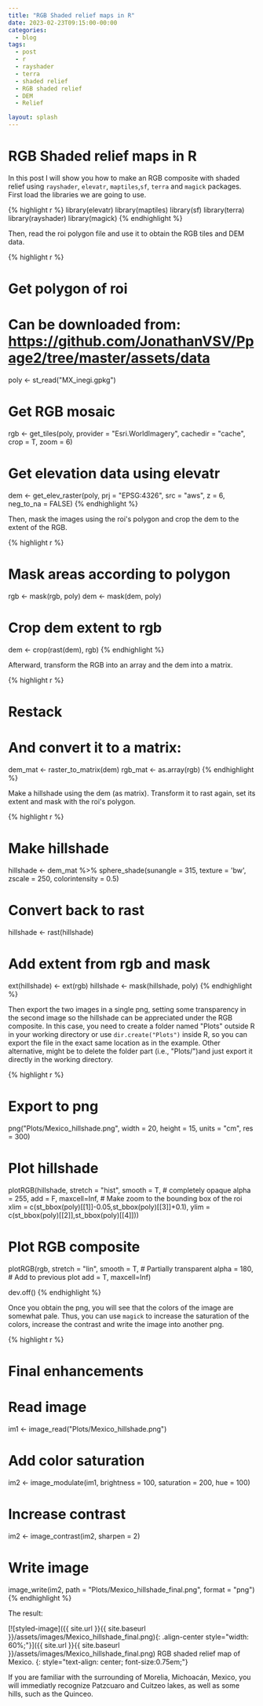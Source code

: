 ```yaml
---
title: "RGB Shaded relief maps in R"
date: 2023-02-23T09:15:00-00:00
categories:
  - blog
tags:
  - post
  - r
  - rayshader
  - terra
  - shaded relief
  - RGB shaded relief
  - DEM
  - Relief

layout: splash
---
```


# RGB Shaded relief maps in R

In this post I will show you how to make an RGB composite with shaded relief using `rayshader`, `elevatr`, `maptiles`,`sf`, `terra` and `magick` packages. First load the libraries we are going to use.

{% highlight r %}
library(elevatr)
library(maptiles)
library(sf)
library(terra)
library(rayshader)
library(magick)
{% endhighlight %}

Then, read the roi polygon file and use it to obtain the RGB tiles and DEM data. 

{% highlight r %}
# Get polygon of roi
# Can be downloaded from: https://github.com/JonathanVSV/Ppage2/tree/master/assets/data
poly <- st_read("MX_inegi.gpkg")
# Get RGB mosaic
rgb <- get_tiles(poly,
                 provider = "Esri.WorldImagery",
                 cachedir = "cache",
                 crop = T,
                 zoom = 6)
# Get elevation data using elevatr
dem <- get_elev_raster(poly,
                      prj = "EPSG:4326",
                      src = "aws",
                      z = 6,
                      neg_to_na = FALSE)
{% endhighlight %}

Then, mask the images using the roi's polygon and crop the dem to the extent of the RGB.

{% highlight r %}
# Mask areas according to polygon
rgb <- mask(rgb, poly)
dem <- mask(dem, poly)

# Crop dem extent to rgb
dem <- crop(rast(dem), rgb)
{% endhighlight %}

Afterward, transform the RGB into an array and the dem into a matrix.

{% highlight r %}
# Restack
# And convert it to a matrix:
dem_mat <-  raster_to_matrix(dem)
rgb_mat <- as.array(rgb)
{% endhighlight %}

Make a hillshade using the dem (as matrix). Transform it to rast again, set its extent and mask with the roi's polygon.

{% highlight r %}
# Make hillshade
hillshade <- dem_mat %>%
  sphere_shade(sunangle = 315,
               texture = 'bw',
               zscale = 250,
               colorintensity = 0.5)

# Convert back to rast
hillshade <- rast(hillshade)

# Add extent from rgb and mask
ext(hillshade) <- ext(rgb)
hillshade <- mask(hillshade, poly)
{% endhighlight %}

Then export the two images in a single png, setting some transparency in the second image so the hillshade can be appreciated under the RGB composite. In this case, you need to create a folder named "Plots" outside R in your working directory or use `dir.create("Plots")` inside R, so you can export the file in the exact same location as in the example. Other alternative, might be to delete the folder part (i.e., "Plots/")and just export it directly in the working directory.

{% highlight r %}
# Export to png
png("Plots/Mexico_hillshade.png",
    width = 20,
    height = 15,
    units = "cm",
    res = 300)

# Plot hillshade
plotRGB(hillshade, 
        stretch = "hist",
        smooth = T,
        # completely opaque
        alpha = 255,
        add = F,
        maxcell=Inf, 
        # Make zoom to the bounding box of the roi
        xlim = c(st_bbox(poly)[[1]]-0.05,st_bbox(poly)[[3]]+0.1),
        ylim = c(st_bbox(poly)[[2]],st_bbox(poly)[[4]]))

# Plot RGB composite
plotRGB(rgb, 
        stretch = "lin",
        smooth = T,
        # Partially transparent
        alpha = 180,
        # Add to previous plot
        add = T,
        maxcell=Inf) 

dev.off()
{% endhighlight %}

Once you obtain the png, you will see that the colors of the image are somewhat pale. Thus, you can use `magick` to increase the saturation of the colors, increase the contrast and write the image into another png.

{% highlight r %}
# Final enhancements
# Read image
im1 <- image_read("Plots/Mexico_hillshade.png")
# Add color saturation
im2 <- image_modulate(im1, 
                      brightness = 100, 
                      saturation = 200, 
                      hue = 100)
# Increase contrast
im2 <- image_contrast(im2, sharpen = 2)
# Write image
image_write(im2, 
            path = "Plots/Mexico_hillshade_final.png", 
            format = "png")
{% endhighlight %}

The result:

[![styled-image]({{ site.url }}{{ site.baseurl }}/assets/images/Mexico_hillshade_final.png){: .align-center style="width: 60%;"}]({{ site.url }}{{ site.baseurl }}/assets/images/Mexico_hillshade_final.png) RGB shaded relief map of Mexico.
{: style="text-align: center; font-size:0.75em;"}

If you are familiar with the surrounding of Morelia, Michoacán, Mexico, you will immediatly recognize Patzcuaro and Cuitzeo lakes, as well as some hills, such as the Quinceo.